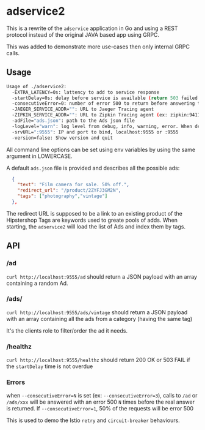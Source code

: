 # adservice2

This is a rewrite of the `adservice` application in Go and using a REST protocol instead of the original JAVA based app using GRPC.

This was added to demonstrate more use-cases then only internal GRPC calls.

## Usage

```bash
Usage of ./adservice2:
  -EXTRA_LATENCY=0s: lattency to add to service response
  -startDelay=0s: delay before service is available (return 503 failed probe)
  -consecutiveError=0: number of error 500 to return before answering the call
  -JAEGER_SERVICE_ADDR="": URL to Jaeger Tracing agent
  -ZIPKIN_SERVICE_ADDR="": URL to Zipkin Tracing agent (ex: zipkin:9411)
  -adFile="ads.json": path to the Ads json file
  -logLevel="warn": log level from debug, info, warning, error. When debug, genetate 100% Tracing
  -srvURL=":9555": IP and port to bind, localhost:9555 or :9555
  -version=false: Show version and quit
```

All command line options can be set using env variables by using the same argument in LOWERCASE.


A default `ads.json` file is provided and describes all the possible ads:

```json
  {
    "text": "Film camera for sale. 50% off.", 
    "redirect_url": "/product/2ZYFJ3GM2N", 
    "tags": ["photography","vintage"]
  },
```

The redirect URL is supposed to be a link to an existing product of the Hipstershop
Tags are keywords used to greate pools of adds. When starting, the `adservice2` will load the list of Ads and index them by tags.

## API

### /ad

`curl http://localhost:9555/ad` should return a JSON payload with an array containing a random Ad.

### /ads/<category>

`curl http://localhost:9555/ads/vintage` should return  a JSON payload with an array containing all the ads from a category (having the same tag)

It's the clients role to filter/order the ad it needs.

### /healthz

`curl http://localhost:9555/healthz` should return 200 OK or 503 FAIL if the `startDelay` time is not overdue

### Errors

when `--consecutiveError=N` is set (ex: `--consecutiveError=3`), calls to `/ad` or `/ads/xxx` will be answered with an error 500 `N` times before the real answer is returned.
If `--consecutiveError=1`, 50% of the requests will be error 500

This is used to demo the Istio `retry` and `circuit-breaker` behaviours.